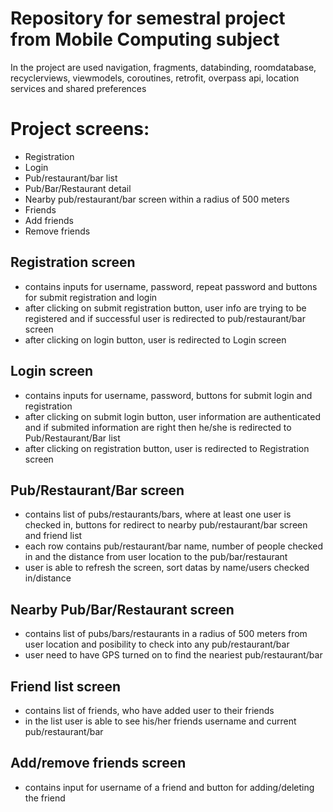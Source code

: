 # Repository for semestral project from Mobile Computing subject
In the project are used navigation, fragments, databinding, roomdatabase, recyclerviews, viewmodels, coroutines, retrofit, overpass api, location services and shared preferences
# Project screens:
- Registration 
- Login 
- Pub/restaurant/bar list
- Pub/Bar/Restaurant detail 
- Nearby pub/restaurant/bar screen within a radius of 500 meters
- Friends 
- Add friends
- Remove friends
## Registration screen 
- contains inputs for username, password, repeat password and buttons for submit registration and login
- after clicking on submit registration button, user info are trying to be registered and if successful user is redirected to pub/restaurant/bar screen
- after clicking on login button, user is redirected to Login screen
## Login screen 
- contains inputs for username, password, buttons for submit login and registration
- after clicking on submit login button, user information are authenticated and if submited information are right then he/she is redirected to    Pub/Restaurant/Bar list
- after clicking on registration button, user is redirected to Registration screen
## Pub/Restaurant/Bar screen 
- contains list of pubs/restaurants/bars, where at least one user is checked in, buttons for redirect to nearby pub/restaurant/bar screen and friend list
- each row contains pub/restaurant/bar name, number of people checked in and the distance from user location to the pub/bar/restaurant
- user is able to refresh the screen, sort datas by name/users checked in/distance
## Nearby Pub/Bar/Restaurant screen 
- contains list of pubs/bars/restaurants in a radius of 500 meters from user location and posibility to check into any pub/restaurant/bar
- user need to have GPS turned on to find the neariest pub/restaurant/bar
## Friend list screen 
- contains list of friends, who have added user to their friends
- in the list user is able to see his/her friends username and current pub/restaurant/bar
## Add/remove friends screen
- contains input for username of a friend and button for adding/deleting the friend

